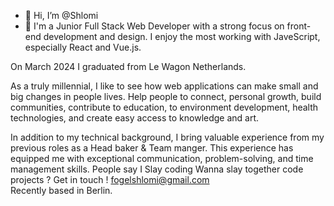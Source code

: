 - 👋 Hi, I’m @Shlomi
- 👀
I'm a Junior Full Stack Web Developer with a strong focus on front-end development and design. I enjoy the most working with JaveScript, especially React and Vue.js.

On March 2024  I graduated from Le Wagon Netherlands.

As a truly millennial, I like to see how web applications can make small and big changes in people lives. Help people to connect, personal growth, build communities, contribute to education, to environment development, health technologies, and create easy access to knowledge and art.

In addition to my technical background, I bring valuable experience from my previous roles as a Head baker & Team manger. This experience has equipped me with exceptional communication, problem-solving, and time management skills.
People say I Slay coding
Wanna slay together code projects ? Get in touch !
fogelshlomi@gmail.com
<br>
Recently based in Berlin. 


<!---
ShlomiFo/ShlomiFo is a ✨ special ✨ repository because its `README.md` (this file) appears on your GitHub profile.
You can click the Preview link to take a look at your changes.
--->
